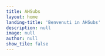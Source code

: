 ```yaml
---
title: AHSubs
layout: home
landing-title: 'Benvenuti in AHSubs'
description: null
image: null
author: null
show_tile: false
---
```


    